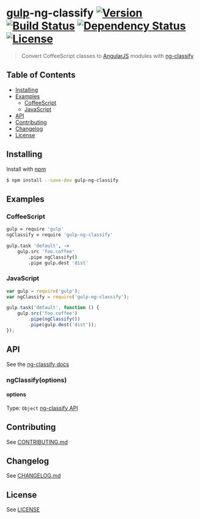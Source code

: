 # [gulp](https://github.com/wearefractal/gulp)-ng-classify [![Version][version-image]][version-url] [![Build Status][build-image]][build-url] [![Dependency Status][dependencies-image]][dependencies-url] [![License][license-image]][license-url]
> Convert CoffeeScript classes to [AngularJS](http://angularjs.org/) modules with [ng-classify](https://github.com/CaryLandholt/ng-classify)


## Table of Contents
* [Installing](#installing)
* [Examples](#examples)
	- [CoffeeScript](#coffeescript)
	- [JavaScript](#javascript)
* [API](#api)
* [Contributing](#contributing)
* [Changelog](#changelog)
* [License](#license)


## Installing
Install with [npm](https://npmjs.org/package/gulp-ng-classify)
```bash
$ npm install --save-dev gulp-ng-classify
```

## Examples


### CoffeeScript
```coffee
gulp = require 'gulp'
ngClassify = require 'gulp-ng-classify'

gulp.task 'default', ->
	gulp.src 'foo.coffee'
		.pipe ngClassify()
		.pipe gulp.dest 'dist'
```


### JavaScript


```javascript
var gulp = require('gulp');
var ngClassify = require('gulp-ng-classify');

gulp.task('default', function () {
	gulp.src('foo.coffee')
		.pipe(ngClassify())
		.pipe(gulp.dest('dist'));
});
```


## API
See the [ng-classify docs](https://github.com/CaryLandholt/ng-classify)


### ngClassify(options)


#### options
Type: `Object`
[ng-classify API](https://github.com/CaryLandholt/ng-classify#api)


## Contributing
See [CONTRIBUTING.md](CONTRIBUTING.md)


## Changelog
See [CHANGELOG.md](CHANGELOG.md)


## License
See [LICENSE](LICENSE)


[build-image]:            http://img.shields.io/travis/CaryLandholt/gulp-ng-classify.svg?style=flat
[build-url]:              http://travis-ci.org/CaryLandholt/gulp-ng-classify

[dependencies-image]:     http://img.shields.io/gemnasium/CaryLandholt/gulp-ng-classify.svg?style=flat
[dependencies-url]:       https://gemnasium.com/CaryLandholt/gulp-ng-classify

[license-image]:          http://img.shields.io/badge/license-MIT-blue.svg?style=flat
[license-url]:            LICENSE

[version-image]:          http://img.shields.io/npm/v/gulp-ng-classify.svg?style=flat
[version-url]:            https://npmjs.org/package/gulp-ng-classify